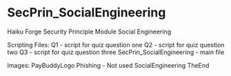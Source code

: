 # SecPrin_SocialEngineering
Haiku Forge Security Principle Module Social Engineering

Scripting Files:
  Q1 - script for quiz question one
  Q2 - script for quiz question two
  Q3 - script for quiz question three
  SecPrin_SocialEngineering - main file

  Images:
    PayBuddyLogo
    Phishing - Not used
    SocialEngineering
    TheEnd
